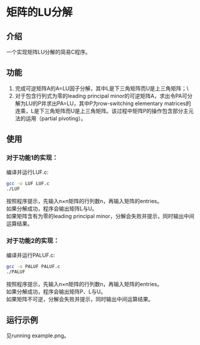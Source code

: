 # 矩阵的LU分解

## 介绍

一个实现矩阵LU分解的简易C程序。

## 功能

1. 完成可逆矩阵A的A=LU因子分解，其中L是下三角矩阵而U是上三角矩阵；\
2. 对于包含行列式为零的leading principal minor的可逆矩阵A，求出令PA可分解为LU的P并求出PA=LU，其中P为row-switching elementary matrices的连乘，L是下三角矩阵而U是上三角矩阵。该过程中矩阵P的操作包含部分主元法的运用（partial pivoting）。

## 使用

### 对于功能1的实现：

编译并运行LUF.c:
```bash
gcc -o LUF LUF.c
./LUF
```
按照程序提示，先输入n×n矩阵的行列数n，再输入矩阵的entries。\
如果分解成功，程序会输出矩阵L与U。\
如果矩阵含有为零的leading principal minor，分解会失败并提示，同时输出中间运算结果。

### 对于功能2的实现：

编译并运行PALUF.c:
```bash
gcc -o PALUF PALUF.c
./PALUF
```
按照程序提示，先输入n×n矩阵的行列数n，再输入矩阵的entries。\
如果分解成功，程序会输出矩阵P、L与U。\
如果矩阵不可逆，分解会失败并提示，同时输出中间运算结果。

## 运行示例

见running example.png。
